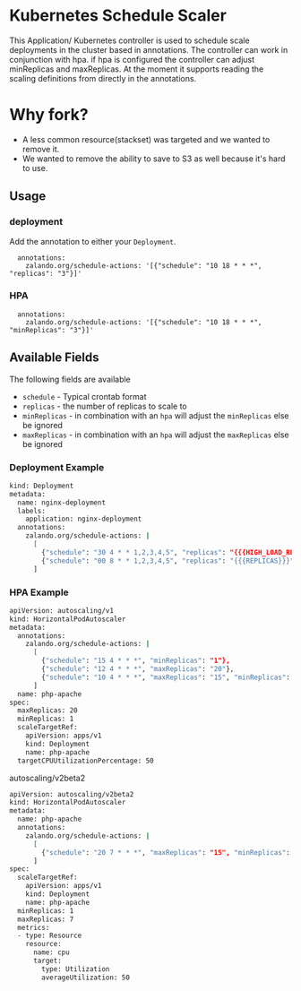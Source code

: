 ﻿# Kubernetes Schedule Scaler

This Application/ Kubernetes controller is used to schedule scale deployments in the cluster based in annotations.
The controller can work in conjunction with hpa. if hpa is configured the controller can adjust minReplicas and maxReplicas.
At the moment it supports reading the scaling definitions from directly in the annotations.

# Why fork?

- A less common resource(stackset) was targeted and we wanted to remove it.
- We wanted to remove the ability to save to S3 as well because it's hard to use.

## Usage

### deployment

Add the annotation to either your `Deployment`.

```
  annotations:
    zalando.org/schedule-actions: '[{"schedule": "10 18 * * *", "replicas": "3"}]'
```

### HPA

```
  annotations:
    zalando.org/schedule-actions: '[{"schedule": "10 18 * * *", "minReplicas": "3"}]'
```

## Available Fields 

The following fields are available
* `schedule` - Typical crontab format
* `replicas` - the number of replicas to scale to
* `minReplicas` - in combination with an `hpa` will adjust the `minReplicas` else be ignored
* `maxReplicas` - in combination with an `hpa` will adjust the `maxReplicas` else be ignored

### Deployment Example

```bash
kind: Deployment
metadata:
  name: nginx-deployment
  labels:
    application: nginx-deployment
  annotations:
    zalando.org/schedule-actions: |
      [
        {"schedule": "30 4 * * 1,2,3,4,5", "replicas": "{{{HIGH_LOAD_REPLICAS}}}"},
        {"schedule": "00 8 * * 1,2,3,4,5", "replicas": "{{{REPLICAS}}}"}
      ]
```

### HPA Example

```bash
apiVersion: autoscaling/v1
kind: HorizontalPodAutoscaler
metadata:
  annotations:
    zalando.org/schedule-actions: |
      [
        {"schedule": "15 4 * * *", "minReplicas": "1"},
        {"schedule": "12 4 * * *", "maxReplicas": "20"},
        {"schedule": "10 4 * * *", "maxReplicas": "15", "minReplicas": "2"}
      ]
  name: php-apache
spec:
  maxReplicas: 20
  minReplicas: 1
  scaleTargetRef:
    apiVersion: apps/v1
    kind: Deployment
    name: php-apache
  targetCPUUtilizationPercentage: 50
```

autoscaling/v2beta2

```bash
apiVersion: autoscaling/v2beta2
kind: HorizontalPodAutoscaler
metadata:
  name: php-apache
  annotations:
    zalando.org/schedule-actions: |
      [
        {"schedule": "20 7 * * *", "maxReplicas": "15", "minReplicas": "2"}
      ]
spec:
  scaleTargetRef:
    apiVersion: apps/v1
    kind: Deployment
    name: php-apache
  minReplicas: 1
  maxReplicas: 7
  metrics:
  - type: Resource
    resource:
      name: cpu
      target:
        type: Utilization
        averageUtilization: 50
```
  
